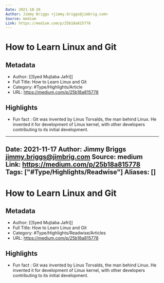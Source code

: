 ```yaml
---
Date: 2021-10-26
Author: Jimmy Briggs <jimmy.briggs@jimbrig.com>
Source: medium
Link: https://medium.com/p/25b18a815778
---
```

# How to Learn Linux and Git

## Metadata
- Author: [[Syed Mujtaba Jafri]]
- Full Title: How to Learn Linux and Git
- Category: #Type/Highlights/Article
- URL: https://medium.com/p/25b18a815778

## Highlights
- Fun fact : Git was invented by Linus Torvalds, the man behind Linux. He invented it for development of Linux kernel, with other developers contributing to its initial development.
---
Date: 2021-11-17
Author: Jimmy Briggs <jimmy.briggs@jimbrig.com>
Source: medium
Link: https://medium.com/p/25b18a815778
Tags: ["#Type/Highlights/Readwise"]
Aliases: []
---
# How to Learn Linux and Git

## Metadata
- Author: [[Syed Mujtaba Jafri]]
- Full Title: How to Learn Linux and Git
- Category: #Type/Highlights/Readwise/Articles
- URL: https://medium.com/p/25b18a815778

## Highlights
- Fun fact : Git was invented by Linus Torvalds, the man behind Linux. He invented it for development of Linux kernel, with other developers contributing to its initial development.
